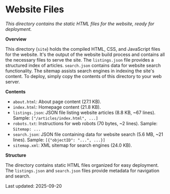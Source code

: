 # Website Files

_This directory contains the static HTML files for the website, ready for deployment._

**Overview**

This directory (`site`) holds the compiled HTML, CSS, and JavaScript files for the website.  It's the output of the website build process and contains all the necessary files to serve the site. The `listings.json` file provides a structured index of articles.  `search.json` contains data for website search functionality. The sitemap assists search engines in indexing the site's content.  To deploy, simply copy the contents of this directory to your web server.

**Contents**

* `about.html`: About page content (27.1 KB).
* `index.html`: Homepage content (21.8 KB).
* `listings.json`: JSON file listing website articles (8.8 KB, ~67 lines).  Sample: `["/articles/index.html", ...]`
* `robots.txt`:  Instructions for web robots (70 bytes, ~2 lines). Sample: `Sitemap: ...`
* `search.json`: JSON file containing data for website search (5.6 MB, ~21 lines). Sample: `[{"objectID": "...", ...}]`
* `sitemap.xml`: XML sitemap for search engines (24.0 KB).


**Structure**

The directory contains static HTML files organized for easy deployment.  The `listings.json` and `search.json` files provide metadata for navigation and search.

Last updated: 2025-09-20
